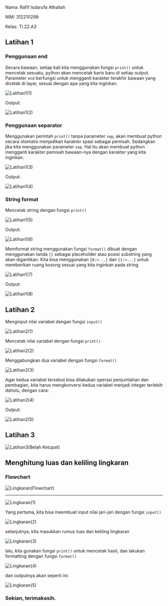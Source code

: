 Nama: Rafif Isdarufa Athallah

NIM: 312210299

Kelas: TI.22.A3

## Latihan 1

### Penggunaan end

Secara bawaan, setiap kali kita menggunakan fungsi `print()` untuk mencetak sesuatu, python akan mencetak baris baru di setiap output. Parameter `end` berfungsi untuk mengganti karakter terakhir bawaan yang dicetak di layar, sesuai dengan apa yang kita inginkan.

![Latihan1(1)](https://user-images.githubusercontent.com/115514467/198215442-54c20643-2f77-49a8-bc50-2078fc3ec467.jpg)

Output:

![Latihan1(2)](https://user-images.githubusercontent.com/115514467/198215450-cc92e243-1da9-430e-88d9-155ef4391e2d.jpg)

### Penggunaan separator

Menggunakan perintah `print()` tanpa parameter `sep`, akan membuat python secara otomatis menjadikan karakter spasi sebagai pemisah. Sedangkan jika kita menggunakan parameter `sep`. Hal itu akan membuat python mengganti karakter pemisah bawaan-nya dengan karakter yang kita inginkan.

![Latihan1(3)](https://user-images.githubusercontent.com/115514467/198215454-4803977c-e252-476e-b7a4-6394c284435b.jpg)

Output:

![Latihan1(4)](https://user-images.githubusercontent.com/115514467/198215459-e58a17df-b35f-4b42-95c1-ce0556504e93.jpg)

### String format

Mencetak string dengan fungsi `print()`

![Latihan1(5)](https://user-images.githubusercontent.com/115514467/198215462-fa58c128-42d1-4857-b764-11b551b1fbcd.jpg)

Output:

![Latihan1(6)](https://user-images.githubusercontent.com/115514467/198215468-a24bcf7a-b198-44c9-a74c-af0500ff04fe.jpg)

Memformat string menggunakan fungsi `format()` dibuat dengan menggunakan tanda `{}` sebagai placeholder atau posisi substring yang akan digantikan. Kita bisa menggunakan `{0:>...}` dan `{1:>...}` untuk memberikan ruang kosong sesuai yang kita inginkan pada string.

![Latihan1(7)](https://user-images.githubusercontent.com/115514467/198215473-f6307417-456b-4d01-beee-71ebdeae368a.jpg)

Output:

![Latihan1(8)](https://user-images.githubusercontent.com/115514467/198215475-37d26dd6-645e-460a-a9ec-737d6776e16a.jpg)

## Latihan 2

Menginput nilai variabel dengan fungsi `input()`

![Latihan2(1)](https://user-images.githubusercontent.com/115514467/198241498-e5af5108-a3ed-44d1-9d52-6972ac7ed67b.jpg)

Mencetak nilai variabel dengan fungsi `print()`

![Latihan2(2)](https://user-images.githubusercontent.com/115514467/198241503-8c5b3db3-89a0-4df7-91d5-e250edb64bb0.jpg)

Menggabungkan dua variabel dengan fungsi `format()`

![Latihan2(3)](https://user-images.githubusercontent.com/115514467/198241508-801e8f29-fe1e-459c-9f5b-5725fb3bfa02.jpg)

Agar kedua variabel tersebut bisa dilakukan operasi penjumlahan dan pembagian, kita harus mengkonversi kedua variabel menjadi integer terlebih dahulu, dengan cara:

![Latihan2(4)](https://user-images.githubusercontent.com/115514467/198241515-524bbc83-a12b-46dc-878d-22cfd9d67a34.jpg)

Output:

![Latihan2(5)](https://user-images.githubusercontent.com/115514467/198241521-5ce457cb-0fce-4aab-82e3-987cd1466f57.jpg)

## Latihan 3

![Latihan3(Belah Ketupat)](https://user-images.githubusercontent.com/115514467/198241528-06aeb008-7e12-4613-aa58-ae6678e4df50.jpg)

## Menghitung luas dan keliling lingkaran

### Flowchart

![Lingkaran(Flowchart)](https://user-images.githubusercontent.com/115514467/198248176-68e8ea1e-2fcb-4cb7-abb7-2f70e61811c9.jpg)

---------------------------------------------------

![Lingkaran(1)](https://user-images.githubusercontent.com/115514467/198241545-31d9ec13-bbfd-4490-9931-fa8fcb908494.jpg)

Yang pertama, kita bisa meembuat input nilai jari-jari dengan fungsi `input()`

![Lingkaran(2)](https://user-images.githubusercontent.com/115514467/198241549-ef476a31-df69-4099-a0ee-b07f727efcba.jpg)

selanjutnya, kita masukkan rumus luas dan keliling lingkaran

![Lingkaran(3)](https://user-images.githubusercontent.com/115514467/198241550-15143555-018b-44c3-908d-79b9a4d395d2.jpg)

lalu, kita gunakan fungsi `print()` untuk mencetak hasil, dan lakukan formatting dengan fungsi `format()`

![Lingkaran(4)](https://user-images.githubusercontent.com/115514467/198241552-611d1b3b-8829-4955-95ba-75c835e7414a.jpg)

dan outputnya akan seperti ini:

![Lingkaran(5)](https://user-images.githubusercontent.com/115514467/198241558-6395b6eb-a7e3-4abf-b6b3-8b051aa97050.jpg)

### Sekian, terimakasih.
